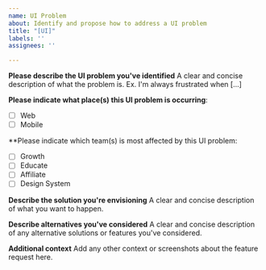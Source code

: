 ```yaml
---
name: UI Problem
about: Identify and propose how to address a UI problem
title: "[UI]"
labels: ''
assignees: ''

---
```


**Please describe the UI problem you've identified**
A clear and concise description of what the problem is. Ex. I'm always frustrated when [...]

**Please indicate what place(s) this UI problem is occurring**:
- [ ] Web
- [ ] Mobile

**Please indicate which team(s) is most affected by this UI problem:
- [ ] Growth
- [ ] Educate
- [ ] Affiliate
- [ ] Design System

**Describe the solution you're envisioning**
A clear and concise description of what you want to happen.

**Describe alternatives you've considered**
A clear and concise description of any alternative solutions or features you've considered.

**Additional context**
Add any other context or screenshots about the feature request here.
